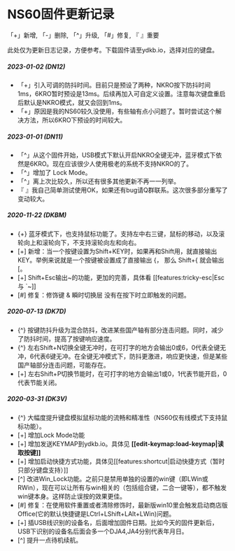 # NS60固件更新记录

「+」新增, 「-」删除, 「^」升级, 「#」修复, 『 』重要

此处仅为更新日志记录，方便参考。下载固件请至ydkb.io，选择对应的键盘。

##### 2023-01-02 (DN12) 
- 「+」引入可调的防抖时间。目前只是预设了两种，NKRO按下防抖时间1ms，6KRO暂时预设是13ms。后续再加入可自定义设置。注意每次键盘重启后默认是NKRO模式，就又会回到1ms。
- 「+」原因是我的NS60较久没使用，有些轴有点小问题了。暂时尝试这个解决方法，所以6KRO下预设的时间较大。

##### 2023-01-01 (DN11) 
- 「^」从这个固件开始，USB模式下默认开启NKRO全键无冲，蓝牙模式下依然是6KRO。现在应该很少人使用极老的系统不支持NKRO的了。
-  「^」增加了 Lock Mode。
-  「^」离上次比较久，所以还有很多其他更新不再一一列举。
-  『 』我自己简单测试使用OK，如果还有bug请Q群联系。这次很多部分重写了变动较大。

##### 2020-11-22 (DKBM)
  - {+} 蓝牙模式下，也支持鼠标功能了。支持左中右三键，鼠标的移动，以及滚轮向上和滚轮向下，不支持滚轮向左和向右。
  - [+] 新增：当一个按键设置为Shift+KEY时，如果再和Shift用，就直接输出KEY。举例来说就是一个按键被设置成了直接输出 {， 那么 Shift+{ 就会输出 [。
  - [+] Shift+Esc输出\~的功能，更加的完善，具体看 [[features:tricky-esc|Esc 与 \`\~]]
  - [#] 修复：修饰键 & 瞬时切换层 没有在按下时立即触发的问题。

##### 2020-07-13 (DK7D)
  - {^} 按键防抖升级为混合防抖，改进某些国产轴有部分连击问题。同时，减少了防抖时间，提高了按键响应速度。
  - {^} 左右Shift+N切换全键无冲时，在可打字的地方会输出0或6，0代表全键无冲，6代表6键无冲。在全键无冲模式下，防抖更激进，响应更快速，但是某些国产轴部分连击问题，可能存在。
  - [+] 左右Shift+P切换节能时，在可打字的地方会输出1或0，1代表节能开启，0代表节能关闭。

##### 2020-03-31 (DK3V)
  - {^} 大幅度提升键盘模拟鼠标功能的流畅和精准性（NS60仅有线模式下支持鼠标功能）。
  - [+] 增加Lock Mode功能
  - [+] 增加发送KEYMAP到ydkb.io。具体见 __[[edit-keymap:load-keymap|读取按键]]__
  - [+] 增加启动快捷方式功能，具体见[[features:shortcut|启动快捷方式（暂时只部分键盘支持）]]
  - [^] 改进Win_Lock功能。之前只是禁用单独的设置的win键（即LWin或RWin），现在可以让所有与win相关的（包括组合键，二合一键等），都不触发win键本身。这样防止误按的效果更佳。
  - [#] 修复：在使用软件重置或者清除修饰时，最新版win10里会触发启动商店版Office(它的默认快捷键是LCtrl+LShift+LAlt+LWin)问题。
  - [+] 插USB线识别的设备名，后面增加固件日期。比如今天的固件更新后，USB下识别的设备名后面会多一个DJA4,JA4分别代表年月日。
  - [^] 提升一点待机续航。
